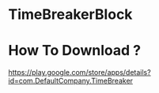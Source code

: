 # TimeBreakerBlock

 How To Download ? 
=============
https://play.google.com/store/apps/details?id=com.DefaultCompany.TimeBreaker



